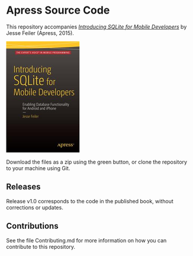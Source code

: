 # Apress Source Code

This repository accompanies [*Introducing SQLite for Mobile Developers*](http://www.apress.com/9781484217658) by Jesse Feiler (Apress, 2015).

![Cover image](9781484217658.jpg)

Download the files as a zip using the green button, or clone the repository to your machine using Git.

## Releases

Release v1.0 corresponds to the code in the published book, without corrections or updates.

## Contributions

See the file Contributing.md for more information on how you can contribute to this repository.
